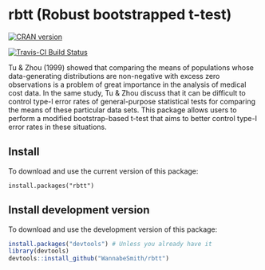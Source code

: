 # rbtt (Robust bootstrapped t-test) 

[![CRAN version](https://www.r-pkg.org/badges/version/rbtt)](https://cran.r-project.org/package=rbtt)

[![Travis-CI Build Status](http://travis-ci.org/WannabeSmith/rbtt.svg?branch=master)](http://travis-ci.org/WannabeSmith/rbtt)

Tu & Zhou (1999) showed that comparing the means of populations whose data-generating distributions are non-negative with excess zero observations is a problem of great importance in the analysis of medical cost data. In the same study, Tu & Zhou discuss that it can be difficult to control type-I error rates of general-purpose statistical tests for comparing the means of these particular data sets. This package allows users to perform a modified bootstrap-based t-test that aims to better control type-I error rates in these situations.

## Install

To download and use the current version of this package:

```
install.packages("rbtt")
```

## Install development version

To download and use the development version of this package:

```r
install.packages("devtools") # Unless you already have it
library(devtools)
devtools::install_github("WannabeSmith/rbtt")
```
